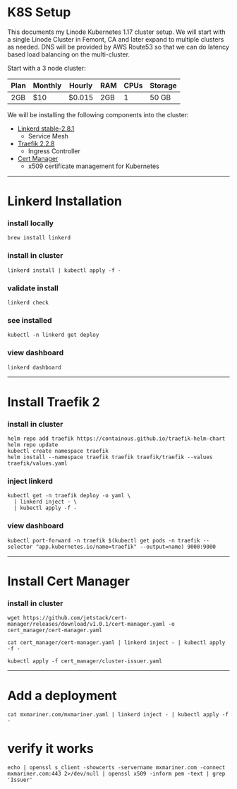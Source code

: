 # K8S Setup

This documents my Linode Kubernetes 1.17 cluster setup. We will start with a single Linode Cluster in Femont, CA and later expand to multiple clusters as needed. DNS will be provided by AWS Route53 so that we can do latency based load balancing on the multi-cluster.

Start with a 3 node cluster: 

|Plan|Monthly|Hourly|RAM|CPUs|Storage|
|----|-------|------|---|----|-------|
|2GB |$10    |$0.015|2GB|1   |50 GB  |

We will be installing the following components into the cluster:
* [Linkerd stable-2.8.1](https://linkerd.io/)
  * Service Mesh
* [Traefik 2.2.8](https://containo.us/traefik/)
  * Ingress Controller
* [Cert Manager](https://cert-manager.io/)
  * x509 certificate management for Kubernetes

-------------------------------------------------

# Linkerd Installation

### install locally 
`brew install linkerd`

### install in cluster 
`linkerd install | kubectl apply -f -`

### validate install
`linkerd check`

### see installed
`kubectl -n linkerd get deploy`

### view dashboard
`linkerd dashboard`

-------------------------------------------------

# Install Traefik 2

### install in cluster
```
helm repo add traefik https://containous.github.io/traefik-helm-chart
helm repo update
kubectl create namespace traefik
helm install --namespace traefik traefik traefik/traefik --values traefik/values.yaml
```

### inject linkerd
```
kubectl get -n traefik deploy -o yaml \
  | linkerd inject - \
  | kubectl apply -f -
```

### view dashboard
```
kubectl port-forward -n traefik $(kubectl get pods -n traefik --selector "app.kubernetes.io/name=traefik" --output=name) 9000:9000
```

-------------------------------------------------

# Install Cert Manager

### install in cluster
```
wget https://github.com/jetstack/cert-manager/releases/download/v1.0.1/cert-manager.yaml -o cert_manager/cert-manager.yaml

cat cert_manager/cert-manager.yaml | linkerd inject - | kubectl apply -f -

kubectl apply -f cert_manager/cluster-issuer.yaml
```

-------------------------------------------------

# Add a deployment 

```
cat mxmariner.com/mxmariner.yaml | linkerd inject - | kubectl apply -f -
```

# verify it works
```
echo | openssl s_client -showcerts -servername mxmariner.com -connect mxmariner.com:443 2>/dev/null | openssl x509 -inform pem -text | grep 'Issuer' 
```